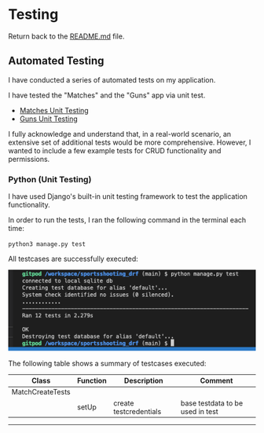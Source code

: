 # Testing

Return back to the [README.md](README.md) file.




## Automated Testing

I have conducted a series of automated tests on my application.

I have tested the "Matches" and the "Guns" app via unit test.
- [Matches Unit Testing](/matches/tests.py)
- [Guns Unit Testing](/guns/tests.py)

I fully acknowledge and understand that, in a real-world scenario, an extensive set of additional tests would be more comprehensive. However, I wanted to include a few example tests for CRUD functionality and permissions.

### Python (Unit Testing)

I have used Django's built-in unit testing framework to test the application functionality.

In order to run the tests, I ran the following command in the terminal each time:

`python3 manage.py test`

All testcases are successfully executed:

![Unit Test Gun & Matches App](docs/testing/unit_matches_guns.png)

The following table shows a summary of testcases executed:

| Class | Function | Description | Comment |
| --- | --- | --- | --- |
| MatchCreateTests |  |  |  |
|  | setUp | create testcredentials | base testdata to be used in test |

---

